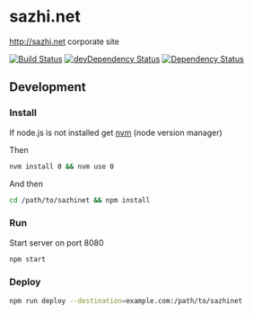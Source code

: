 sazhi.net
=========

<http://sazhi.net> corporate site

[![Build Status](http://img.shields.io/travis/sazhinet/sazhinet/master.svg)](https://travis-ci.org/sazhinet/sazhinet)
[![devDependency Status](http://img.shields.io/david/dev/sazhinet/sazhinet.svg)](https://david-dm.org/sazhinet/sazhinet#info=devDependencies)
[![Dependency Status](http://img.shields.io/david/sazhinet/sazhinet.svg)](https://david-dm.org/sazhinet/sazhinet)

Development
-----------

### Install

If node.js is not installed get
[nvm](https://github.com/creationix/nvm#installation)
(node version manager)

Then

````bash
nvm install 0 && nvm use 0
````

And then

````bash
cd /path/to/sazhinet && npm install
````

### Run

Start server on port 8080

````bash
npm start
````

### Deploy

````bash
npm run deploy --destination=example.com:/path/to/sazhinet
````

